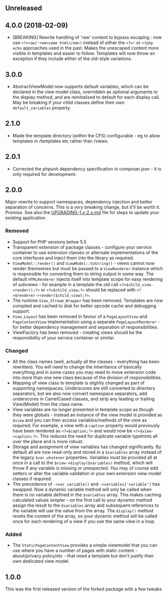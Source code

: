 ## Unreleased

## 4.0.0 (2018-02-09)

* [BREAKING] Rewrite handling of 'raw' content to bypass escaping : now use `<?=raw('<em>some html</em>)`
  instead of either the `<?=!` or `<?php echo` approaches used in the past. Makes the unescaped content
  more visible in templates and easier to follow. Templates will now throw an exception if they include 
  either of the old-style variations. 

## 3.0.0
* AbstractViewModel now supports default variables, which can be declared in the view model class,
  overridden as optional arguments to the display method, and are reinitialised to default for each
  display call. May be breaking if your child classes define their own `default_variables` property.

## 2.1.0
* Made the template directory (within the CFS) configurable - eg to allow templates
  in /templates etc rather than /views.

## 2.0.1

* Corrected the phpunit dependency specification in composer.json - it is only required for development.

## 2.0.0

Major rewrite to support namespaces, dependency injection and better separation of concerns. This is a
*very* breaking change, but it'll be worth it. Promise. See also the
[UPGRADING-1.x-2.x.md](UPGRADING-1.x-2.x.md) file for steps to update your existing application.

### Removed
* Support for PHP versions below 5.5
* Transparent extension of package classes - configure your service container to use extension classes
  or alternate implementations of the core interfaces and inject them into the library as required.
* `ViewModel::render()` and `ViewModel::toString()` - views cannot now render themselves but must be
  passed to a `ViewRenderer` instance which is responsible for converting them to string output in some
  way. The default `HTMLRenderer` injects itself into template scope for easy rendering of subviews -
  for example in a template the old call `<?=$child_view->render();?>` or `<?=$child_view;?>` should be
  replaced with `<?=$renderer->render($child_view);?>`.
* The runtime `View_Stream_Wrapper` has been removed. Templates are now compiled and cached to disk for
  better opcode cache and debugging support.
* `View_Layout` has been removed in favour of a `PageLayoutView` and `PageContentView` implementation
  using a separate `PageLayoutRenderer` - for better dependency management and separation of
  responsibilities.
* ViewFactory has been removed - creating views should be the responsibility of your service container
  or similar.

### Changed
* All the class names (well, actually all the classes - everything has been rewritten). You will need
  to change the inheritance of basically everything and in some cases you may need to move extension
  code into more than one new class because of the division of responsibilities.
* Mapping of view class to template is slightly changed as part of supporting namespaces. Underscores
  are still converted to directory separators, but we also now convert namespace separators, add
  underscores in CamelCased classes, and strip any leading or trailing View(Model) from the class name.
* View variables are no longer presented in template scope as though they were globals - instead an
  instance of the view model is provided as `$view` and you can then access variables/methods of the
  view as required. For example, a view with a `caption` property would previously have been rendered
  as `<?=$caption;?>` and would now be `<?=$view->caption;?>`. This reduces the need for duplicate
  variable typehints all over the place and is more robust.
* Storage and assignment of view variables has changed significantly. By default all are now read-only
  and stored in a `$variables` array instead of the legacy `$var_whatever` properties. Variables must
  be provided all at once in a call to the `$view->display($variables)` method, which will throw if
  any variable is missing or unexpected. You may of course add setters or alter the variable validation
  in your own extension view model classes if required.
* The precedence of `->var_variable()` and `->variables['variable']` has swapped. Now a dynamic variable
  method will only be called when there is no variable defined in the `$variables` array. This makes
  caching calculated values simpler - on the first call to your dynamic method assign the result to the
  `$variables` array and subsequent references to the variable will use the value from the array. The
  `display()` method resets the content of the array, so your dynamic method will be called once for
  each rendering of a view if you use the same view in a loop.

### Added
* The `StaticPageContentView` provides a simple viewmodel that you can use where you have a number of
  pages with static content - about/privacy policy/etc - that need a template but don't justify their
  own dedicated view model.

## 1.0.0
This was the first released version of the forked package with a few tweaks
